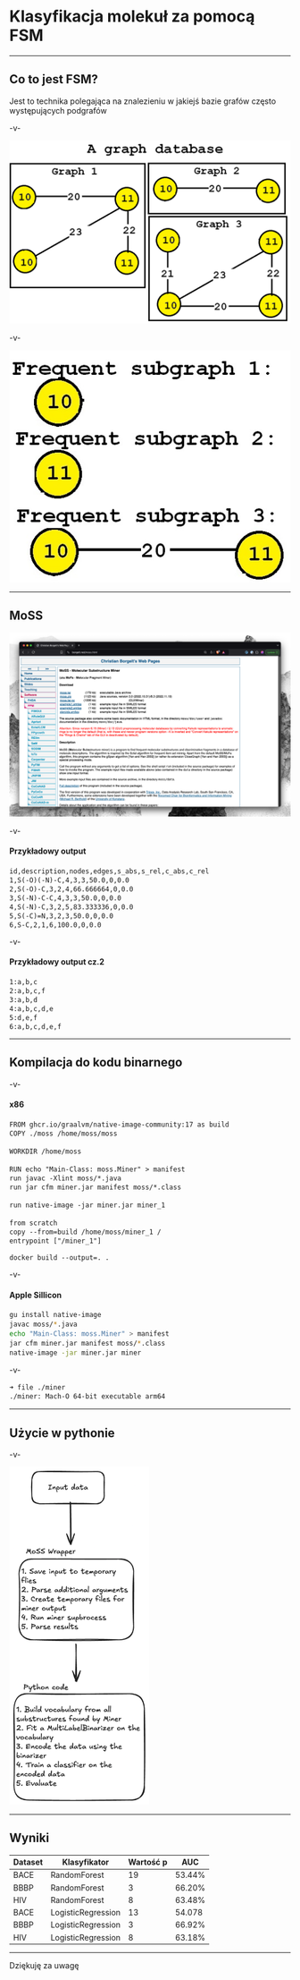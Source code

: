 # Klasyfikacja molekuł za pomocą FSM

---
## Co to jest FSM?

Jest to technika polegająca na znalezieniu w jakiejś bazie grafów często występujących podgrafów

-v-


![buba](./assets/slides_fsm_1.png)

-v-

![](./assets/slides_fsm_2.png)

---

## MoSS

![docs_screenshot](./assets/slides_moss_docs.png)

-v-

#### Przykładowy output

```
id,description,nodes,edges,s_abs,s_rel,c_abs,c_rel
1,S(-O)(-N)-C,4,3,3,50.0,0,0.0
2,S(-O)-C,3,2,4,66.666664,0,0.0
3,S(-N)-C-C,4,3,3,50.0,0,0.0
4,S(-N)-C,3,2,5,83.333336,0,0.0
5,S(-C)=N,3,2,3,50.0,0,0.0
6,S-C,2,1,6,100.0,0,0.0
```

-v-

#### Przykładowy output cz.2

```
1:a,b,c
2:a,b,c,f
3:a,b,d
4:a,b,c,d,e
5:d,e,f
6:a,b,c,d,e,f
```

---

## Kompilacja do kodu binarnego

-v-

#### x86
```
FROM ghcr.io/graalvm/native-image-community:17 as build
COPY ./moss /home/moss/moss

WORKDIR /home/moss

RUN echo "Main-Class: moss.Miner" > manifest
run javac -Xlint moss/*.java
run jar cfm miner.jar manifest moss/*.class

run native-image -jar miner.jar miner_1

from scratch
copy --from=build /home/moss/miner_1 /
entrypoint ["/miner_1"]
```
```
docker build --output=. .
```

-v-

#### Apple Sillicon

```bash
gu install native-image
javac moss/*.java
echo "Main-Class: moss.Miner" > manifest
jar cfm miner.jar manifest moss/*.class
native-image -jar miner.jar miner
```

-v-

``` zsh
➜ file ./miner
./miner: Mach-O 64-bit executable arm64

```

---

## Użycie w pythonie

-v-

<img src="./assets/fsm_flow.png" alt="drawing" width="250rem"/>

---

## Wyniki
| Dataset | Klasyfikator       | Wartość p  | AUC    |
| ------- | ------------       | ---------- | ------ |
| BACE    | RandomForest       |     19     | 53.44% |
| BBBP    | RandomForest       |      3     | 66.20% |
| HIV     | RandomForest       |      8     | 63.48% |
| BACE    | LogisticRegression |     13     | 54.078 |
| BBBP    | LogisticRegression |      3     | 66.92% |
| HIV     | LogisticRegression |      8     | 63.18% |

--- 

Dziękuję za uwagę
